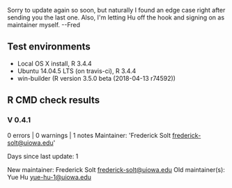 Sorry to update again so soon, but naturally I found an edge case right after sending you the last one.  Also, I'm letting Hu off the hook and signing on as maintainer myself.  --Fred

## Test environments
* Local OS X install, R 3.4.4
* Ubuntu 14.04.5 LTS (on travis-ci), R 3.4.4
* win-builder (R version 3.5.0 beta (2018-04-13 r74592))

## R CMD check results
### V 0.4.1
0 errors | 0 warnings | 1 notes
Maintainer: 'Frederick Solt <frederick-solt@uiowa.edu>'

Days since last update: 1

New maintainer:
  Frederick Solt <frederick-solt@uiowa.edu>
Old maintainer(s):
  Yue Hu <yue-hu-1@uiowa.edu>
  
